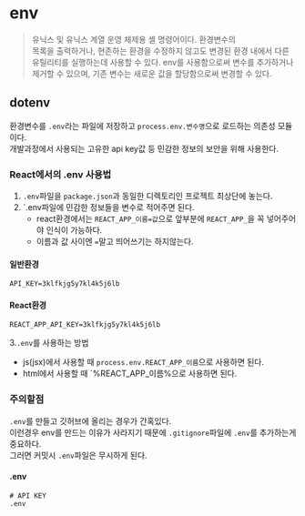 # env
> 유닉스 및 유닉스 계열 운영 체제용 셸 명령어이다. 환경변수의   
> 목록을 출력하거나, 현존하는 환경을 수정하지 않고도 변경된 환경 
> 내에서 다른 유틸리티를 실행하는데 사용할 수 있다.
> env를 사용함으로써 변수를 추가하거나 제거할 수 있으며, 기존 
> 변수는 새로운 값을 할당함으로써 변경할 수 있다.

## dotenv
환경변수를 `.env`라는 파일에 저장하고 `process.env.변수명`으로 로드하는 의존성 모듈이다.  
개발과정에서 사용되는 고유한 api key값 등 민감한 정보의 보안을 위해 사용한다.

### React에서의 .env 사용법
1. `.env`파일을 `package.json`과 동일한 디렉토리인 프로젝트 최상단에 놓는다.
2. `.env파일에 민감한 정보들을 변수로 적어주면 된다.
    + react환경에서는 `REACT_APP_이름=값`으로 앞부분에 `REACT_APP_`을 꼭 넣어주어야 인식이 가능하다.
    + 이름과 값 사이엔 `=`말고 띄어쓰기는 하지않는다.
#### 일반환경
```env
API_KEY=3klfkjg5y7kl4k5j6lb
```
#### React환경
 ```env
REACT_APP_API_KEY=3klfkjg5y7kl4k5j6lb
```
3.`.env`를 사용하는 방법
+ js(jsx)에서 사용할 때 `process.env.REACT_APP_이름`으로 사용하면 된다.
+ html에서 사용할 때 `%REACT_APP_이름%으로 사용하면 된다.

### 주의할점
`.env`를 만들고 깃허브에 올리는 경우가 간혹있다.  
이런경우 env를 만드는 이유가 사라지기 때문에  `.gitignore`파일에 `.env`를 추가하는게 중요하다.  
그러면 커밋시 `.env`파일은 무시하게 된다.
#### .env
```
# API KEY
.env
```